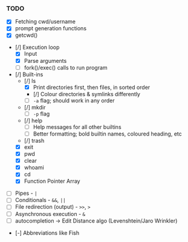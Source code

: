 ### TODO

- [x] Fetching cwd/username
- [x] prompt generation functions
- [x] getcwd()
- [/] Execution loop
    - [x] Input
    - [x] Parse arguments
    - [ ] fork()/exec() calls to run program
- [/] Built-ins
    - [/] ls
        - [x] Print directories first, then files, in sorted order
        - [/] Colour directories & symlinks differently
        - [ ] `-a` flag; should work in any order
    - [/] mkdir
        - [ ] `-p` flag
    - [/] help
        - [ ] Help messages for all other builtins
        - [ ] Better formatting; bold builtin names, coloured heading, etc
    - [/] trash
    - [x] exit
    - [x] pwd
    - [x] clear
    - [x] whoami
    - [x] cd
    - [x] Function Pointer Array
- [ ] Pipes - `|`
- [ ] Conditionals - `&&`, `||`
- [ ] File redirection (output) - `>>`, `>`
- [ ] Asynchronous execution - `&`
- [ ] autocompletion -> Edit Distance algo (Levenshtein/Jaro Wrinkler)
- [-] Abbreviations like Fish
